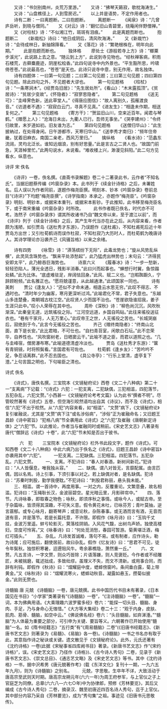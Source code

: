 <!-- { "loadSidebar": true } -->
　　又诗：“书剑别南州，炎荒万里游。” 
　　又诗：“拂琴天籁寂，欹枕海涛生。” 
　　又诗：“山盘樵径上，人到雪房迟。” 
　　以上并是语势，不定作用者也。 
　　诗有二断：一曰离题断。二曰抱题断。 
　　离题断一
　　《闻泉》诗：“几曾庐岳听，到晓与僧同。” 
　　又《对云》诗：“翻忆旧山青碧里，绕庵闲伴野僧禅。” 
　　又《对柱杖》诗：“不似湘江竹，斑斑有泪痕。” 
　　此是离题而断也。 
　　抱题断二
　　《新栽松》诗曰：“他日成阴后，清风吹海涛。” 
　　又《新栽竹》诗：“会待成林日，新抽锦箨看。” 
　　又《落花》诗：“繁艳根株在，明年向此期。” 
　　此是抱题而断也。 
　　独体格
　　廖处士《游般若寺上方》诗：“榔粟步溪光”，此说路上去之意。“随云到上方”，此说到寺见物也。“经秋禅客病，积雨石楼荒，古藓麋鹿迹，阴崖松桧香。”此四句说寺中内外景也。“平生豁所思，吟啸倚苍苍。”此说最高也，“苍苍”是天也。此诗只说寺中意，别无作用，故名独体。 
　　诗有四题体：一曰第一句见题；二曰第二句见题；三曰第三句见题；四曰第四句见题。除此四句之外，不见题者大谬也。
　　第一句见题格
　　《柱杖》诗：“一条寒涧木”。《经贾岛旧居》：“先生居处所”。《看山》：“木末露孤顶”。《贫居诗》：“贫居少变故”。《怀隐者》：“寂寥思隐者”。 
　　第二句见题格
　　《送无可》：“圭峰霁色新，送此草堂人。”《得唐应图信》：“故人离别久，孤雁渡良音。”《访道者不遇》：“寂寂白云门，寻真不见真。”《进友生》：“相逢未作期，相送复何之。” 
　　第三句见题格
　　《寄方干》：“贺监旧山川，空来近百年。闻君与琴鹤。”《赠愿上人》：“沧海日未出，九衢人已行。吾师无事坐。”《哭李建州》：“令终归故里，末岁道如初。旧友谁为志。” 
　　第四句见题格
　　《送僧归华山》：“此生披衲过，在处得身闲。日午游都市，天寒归华山。”《送李秀才南归》：“频年住帝畿，犹着旧麻衣。南国二亲老，西风万里归。” 
　　擒纵格
　　《看水诗》：“范蠡东流阔，灵均北泛长。谁知远烟浪，别有好思量。”此是言古之二贤人也。“故国门前急，天涯棹里忙。”此两句说水，未说看。“难收楼上兴，渺漫见斜阳。”此二句方见看水，纵意也。

诗评 宋 佚名

　　《诗评》一卷，佚名撰。《直斋书录解题》卷二十二著录此书，云作者“不知名氏”。当据旧题蔡传编《吟窗杂录》本。此书列于《续金针诗格》之后，未署姓名。后人误以为作者同前，遂题作梅尧臣撰。明刻本、钞本《吟窗杂录》卷前总目“《诗评》”下均题“梅尧臣撰”，《诗学指南》本承之，亦题作“梅尧臣”。《吟窗杂录》明刻、明钞本，或据宋本重刊，或据宋本影钞。于此推知，此书移至梅尧臣名下，或于南宋重编《吟窗杂录》时所改。 
　　此书作者既已佚名，时代亦不可考。浩然子《吟窗杂录序》谓其所收诸书乃自“魏文帝以来，至于渡江以前”，而《诗评》列于《续金针诗格》之后，其产生年代当亦在此之后。从内容来看，作者颇为浅陋，如引贾岛《送杜秀才东游》，乃误题作《送杜甫》，不知杜甫死后近十年贾岛方出世；又引杜荀鹤诗而误作杜寂，不知杜寂乃大历时人，而杜荀鹤为晚唐诗人。其诗学理论亦沿袭齐己《风骚旨格》以来之余绪。 
　
 
　　诗有四势
　　《咏雪》诗：“漭荡缤纷下无际”，此毒龙势也；“旋从风势乱纵横”，此灵凤含珠势也。“飘来平处添愁起”，此乃猛虎出林势也；末句云：“济得民安即太平”，此乃鲸吞巨海势也。 
　　诗禀六义
　　《履春冰》诗：“一步一愁新，轻轻恐陷人。薄光全透日，残影半消春。”此曰兴而起事也。“蝉想行时翼，鱼惊蹋处鳞。”此为比体。“底虚难驻足，岸阔怯回身。”此风、赋二义也。“岂暇踟蹰久，宁辞顾盼频。”此名雅正也。“愿将兢谨意，从此越通津。”此颂国家一同也。 
　　诗有美刺
　　贾公《逢友人》：“还似不才命未通，相逢云水思无穷。”此叹不得志、不遇时也。“清时年少为幽客，寒月更深听过鸿。”此喻君化不常，君子失意也。“东越山多连楚叠，南朝城古枕江空。”此叹贤人少而国不治也。“苍崖欲隐谁招我，姜子生涯只此中。”叹小人荣辱在其中也。 
　　周朴《深秋》诗：“柳色尚沉沉，风吹秋渐深。”此秦皇无道，远筑徭役之际。“江河空远道，乡国自鸣砧。”此往来徭役送征衣也。“巷有千家月，人无万里心。”此叹帝王之世，人无徭役之苦也。“长城哭崩后，寂绝到于今。”此言今无徭役之苦也。 
　　齐己《赠终南隐者》：“终南山北面，直下是长安。”此比君暗，不可仕也。“自扫青苔室，闲欹白石坛。”此不恋荣华，自养性也。“风吹窗树老，日晒窦云干。”此喻不道之臣，而君以道照之也。“几与圭峰宿，僧房瀑布寒。”此喻道德清虚冷淡也。 
　　贾岛《送杜秀才东游》：“箧有青铜镜，时将照鬓看。”言国君有可佐也。 
　　杜荀鹤《逢乡友》：“苦吟吟不足，争忍话离群。”此不忍去国也。 
　　《具公寺亭》：“行乐上堂清，虚亭复下澄。”上句言国之明也，下句喻臣之清也。 

诗式 佚名

　　《诗式》，唐佚名撰。三宝院本《文镜秘府论》西卷《文二十八种病》第二十一“支离病”下记载：“《诗式》六犯：一犯支离，二犯缺偶，三犯相滥，四犯落节，五犯杂乱，六犯文赘。”小西甚一《文镜秘府论考考文篇》认为此书“撰者不明”。尽管皎然著有《诗式》五卷，但空海引皎然语均出自其《诗议》，而不及《诗式》，相信“六犯”不出于皎然。从“六犯”内容来看，如“相滥”、“文赘”病下，《文镜秘府论》复引崔融说，尤其是“文赘”病下注“或名涉俗病”，“涉俗”正为崔融命名；又旧题王昌龄《诗中密旨》“犯格八病”节全袭用此《诗式》之“六犯”及崔融《唐朝新定诗体》之“六犯”节。以此推论，作者当与崔融同时或稍前。《宋史艺文志》八著录有唐代“僧辞远《诗式》十卷”，此“六犯”节未知是否出于彼书。 

　 
　　六　犯
	　　三宝院本《文镜秘府论》栏外书此段文字，题作《诗式》。可知西卷《文二十八种病》中此六病乃出于佚名之《诗式》，旧题王昌龄《诗中密旨》亦袭用其中“六犯”。
　　一犯支离。二犯缺偶。三犯相滥。四犯落节。五犯杂乱。六犯文赘。 
　　一、支离。不犯诗曰：“春人对春酒，新树间新花。”犯诗曰：“人人皆偃息，唯我独从容。” 
　　二、缺偶。谓八对皆无，言靡配属。由言匹偶，因以名焉。诗上引事，下须引事以对之。若上缺偶对者，是名缺偶。犯诗曰：“苏秦时刺股，勤学我便耽。”不犯诗曰：“刺股君称丽，悬头我未能。” 
　　三、相滥。谓一首诗中，再度用事。一对之内，反覆重论。文繁意叠，故名相滥。犯诗曰：“玉绳耿长汉，金波丽碧空。星光暗云里，月影碎帘中。” 
　　四、落节。凡诗咏春，即取春之物色；咏秋，即须序秋之事情。或咏今人，或赋古帝。至于杂篇咏，皆须得其深趣，不可失义意。假令黄花未吐，已咏芬芳；青叶莫抽，逆言蓊郁。或专心咏月，翻寄琴声；或意论秋，杂陈春事。或无酒而言有酒，无音而道有音，并是落节。若是长篇托意，不许限。即假作《咏月诗》曰：“玉钩千丈挂，金波万里遥。蚌亏轮影灭，蓂落桂阴销。入风花气馥，出树鸟声娇。独使高楼妇，空度可怜宵。”又《咏春诗》曰：“何处觅消愁，春园可暂游。菊黄堪泛酒，梅红可插头。” 
　　五、杂乱。凡诗发首诚难，落句不易。或有制者，应作诗头，勒为诗尾；应可施后，翻使居前，故曰杂乱。假作《忆友诗》曰：“思君不可见，徒令年鬓秋。独惊积寒暑，迢遰阻风牛。粤余慕樵隐，萧然重一丘。” 
　　六、文赘。凡五言诗，一字文赘，则众巧皆除；片语落嫌，则人竞褒贬。今作者或不经雕匠，未被揣磨，辄述拙成，多致纰缪。虽理义不失，而文不清新。或用事合同，而辞有利钝。即假作《秋诗》曰：“熠耀庭中度，蟋蟀傍窗吟。条间垂白露，菊上带黄金。”又《咏秋诗》曰：“熠耀流寒火，蟋蟀动秋音。凝露如悬玉，攒菊似披金。”此则无赘也。

诗髓脑 唐 元兢
《诗髓脑》一卷，唐元兢撰。此书中国历代书目未有著录，《日本国见在书目》“小学家”类著录有“《诗髓脑》一卷”，“《注诗髓脑》一卷”。“髓脑”一词，本为佛典用语。《大乘理趣六波罗蜜多经》卷六：“能探一切头目、髓脑、身肉、手足，乃与身命心无悋惜。”《大方等大集经》卷二十三：“观于内身，皮肤、肌肉、筋骨、髓脑，如空中云。”《佛说佛名经》卷六：“头目髓脑，如弃涕涶。”“髓脑”为人体最为重要之部分，可引申为关键、要旨等义。六朝著作已开始使用“髓脑”一名。如《隋书经籍志》“五行类”有“《周易髓脑》二卷”(《旧唐书经籍志》、《新唐书艺文志》则著录为《易髓》、《易脑》各一卷)。《诗髓脑》一书之书名亦有取于此，其意指作诗之秘诀或关键。遗文散见于《文镜秘府论》。此外，元氏还著有《沈约诗格》一卷(此据《宋秘事省四库阙书目》著录。《新唐书艺文志》作“《宋约诗格》”，误。《宋史艺文志》乃径作《诗格》)、《古今诗人秀句》二卷，见录于《新唐书艺文志》、《崇文总目》、《通志艺文略》及《宋史艺文志》等书。其中《沈约诗格》一书，据中沢希男《唐元兢著作考》(载《东洋文化》复刊十一期，一九六五年九月)，则为《诗髓脑》之别名。 
　　元兢，字思敬。生卒年不详，大致活动于唐高宗至武则天时期。唐高宗龙朔元年(六六一年)为周王府参军，与上官仪之子上官庭芝为同僚。总章(六六八—六七○年)中为协律郎，预修《芳林要览》，其后又编成《古今诗人秀句》二卷，摘录汉、魏至初唐近四百名诗人秀句，迄于上官仪。其中部分内容乃采自《芳林要览》，成为“秀句集”之祖。事迹见《旧唐书元思敬传》。 
